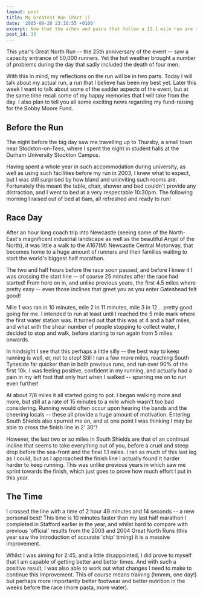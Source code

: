 ```yaml
---
layout: post
title: My Greatest Run (Part 1)
date: '2005-09-20 23:10:55 +0100'
excerpt: Now that the aches and pains that follow a 13.1 mile run are slowly starting to disappear, time to tell you all about the 25th Great North Run.
post_id: 33
---
```

This year's Great North Run -- the 25th anniversary of the event -- saw a capacity entrance of 50,000 runners. Yet the hot weather brought a number of problems during the day that sadly included the death of four men.

With this in mind, my reflections on the run will be in two parts. Today I will talk about my actual run, a run that I believe has been my best yet. Later this week I want to talk about some of the sadder aspects of the event, but at the same time recall some of my happy memories that I will take from the day. I also plan to tell you all some exciting news regarding my fund-raising for the Bobby Moore Fund.

## Before the Run
The night before the big day saw me travelling up to Thursby, a small town near Stockton-on-Tees, where I spent the night in student halls at the Durham University Stockton Campus.

Having spent a whole year in such accommodation during university, as well as using such facilities before my run in 2003, I knew what to expect, but I was still surprised by how bland and uninviting such rooms are. Fortunately this meant the table, chair, shower and bed couldn't provide any distraction, and I went to bed at a very respectable 10:30pm. The following morning I raised out of bed at 6am, all refreshed and ready to run!

## Race Day
After an hour long coach trip into Newcastle (seeing some of the North-East's magnificent industrial landscape as well as the beautiful Angel of the North), it was little a walk to the A167(M) Newcastle Central Motorway, that becomes home to a huge amount of runners and their families waiting to start the world's biggest half marathon.

The two and half hours before the race soon passed, and before I knew it I was crossing the start line  --  of course 25 minutes after the race had started!  From here on in, and unlike previous years, the first 4.5 miles where pretty easy -- even those inclines that greet you as you enter Gateshead felt good!

Mile 1 was ran in 10 minutes, mile 2 in 11 minutes, mile 3 in 12... pretty good going for me. I intended to run at least until I reached the 5 mile mark where the first water station was. It turned out that this was at 4 and a half miles, and what with the shear number of people stopping to collect water, I decided to stop and walk, before starting to run again from 5 miles onwards.

In hindsight I see that this perhaps a little silly -- the best way to keep running is well, er, not to stop! Still I ran a few more miles, reaching South Tyneside far quicker than in both previous runs, and run over 90% of the first 10k. I was feeling positive, confident in my running, and actually had a pain in my left foot that only hurt when I walked -- spurring me on to run even further!

At about 7/8 miles it all started going to pot. I began walking more and more, but still at a rate of 15 minutes to a mile which wasn't too bad considering. Running would often occur upon hearing the bands and the cheering locals -- these all provide a huge amount of motivation. Entering South Shields also spurred me on, and at one point I was thinking I may be able to cross the finish line in 2' 30"!

However, the last two or so miles in South Shields are that of an continual incline that seems to take everything out of you, before a cruel and steep drop before the sea-front and the final 1.1 miles. I ran as much of this last leg as I could, but as I approached the finish line I actually found it harder harder to keep running. This was unlike previous years in which saw me sprint towards the finish, which just goes to prove how much effort I put in this year.

## The Time
I crossed the line with a time of 2 hour 49 minutes and 14 seconds -- a new personal best! This time is 10 minutes faster than my last half marathon I completed in Stafford earlier in the year, and whilst hard to compare with previous 'official' results from the 2003 and 2004 Great North Runs (this year saw the introduction of accurate 'chip' timing) it is a massive improvement.

Whilst I was aiming for 2:45, and a little disappointed, I did prove to myself that I am capable of getting better and better times. And with such a positive result, I was also able to work out what changes I need to make to continue this improvement. This of course means training (hmmm, one day!) but perhaps more importantly better footwear and better nutrition in the weeks before the race (more pasta, more water).